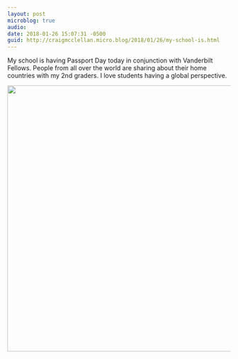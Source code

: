 ```yaml
---
layout: post
microblog: true
audio: 
date: 2018-01-26 15:07:31 -0500
guid: http://craigmcclellan.micro.blog/2018/01/26/my-school-is.html
---
```

My school is having Passport Day today in conjunction with Vanderbilt Fellows. People from all over the world are sharing about their home countries with my 2nd graders. I love students having a global perspective.

<img src="http://craigmcclellan.com/uploads/2018/20f5237a37.jpg" width="599" height="600" />
